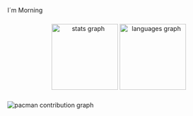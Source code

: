 <p align="left">I´m Morning</p>

###

<div align="center">
  <img src="https://github-readme-stats.vercel.app/api?username=3morning&hide_title=false&hide_rank=false&show_icons=true&include_all_commits=true&count_private=true&disable_animations=false&theme=dracula&locale=en&hide_border=false&order=1" height="150" alt="stats graph"  />
  <img src="https://github-readme-stats.vercel.app/api/top-langs?username=3morning&locale=en&hide_title=false&layout=compact&card_width=320&langs_count=5&theme=dracula&hide_border=false&order=2" height="150" alt="languages graph"  />
</div>

###

<picture>
  <source media="(prefers-color-scheme: dark)" srcset="https://raw.githubusercontent.com/3morning/3morning/output/pacman-contribution-graph-dark.svg">
  <source media="(prefers-color-scheme: light)" srcset="https://raw.githubusercontent.com/3morning/3morning/output/pacman-contribution-graph.svg">
  <img alt="pacman contribution graph" src="https://raw.githubusercontent.com/3morning/3morning/output/pacman-contribution-graph.svg">
</picture>


###
